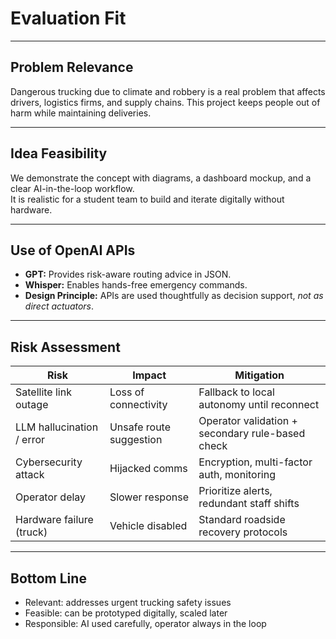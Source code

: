 # Evaluation Fit

---

## Problem Relevance
Dangerous trucking due to climate and robbery is a real problem that affects drivers, logistics firms, and supply chains. This project keeps people out of harm while maintaining deliveries.

---

## Idea Feasibility
We demonstrate the concept with diagrams, a dashboard mockup, and a clear AI-in-the-loop workflow.  
It is realistic for a student team to build and iterate digitally without hardware.

---

## Use of OpenAI APIs
- **GPT:** Provides risk-aware routing advice in JSON.  
- **Whisper:** Enables hands-free emergency commands.  
- **Design Principle:** APIs are used thoughtfully as decision support, *not as direct actuators*.  

---

## Risk Assessment

| **Risk**                  | **Impact** | **Mitigation** |
|----------------------------|------------|----------------|
| Satellite link outage      | Loss of connectivity | Fallback to local autonomy until reconnect |
| LLM hallucination / error  | Unsafe route suggestion | Operator validation + secondary rule-based check |
| Cybersecurity attack       | Hijacked comms | Encryption, multi-factor auth, monitoring |
| Operator delay             | Slower response | Prioritize alerts, redundant staff shifts |
| Hardware failure (truck)   | Vehicle disabled | Standard roadside recovery protocols |

---

## Bottom Line
- Relevant: addresses urgent trucking safety issues  
- Feasible: can be prototyped digitally, scaled later  
- Responsible: AI used carefully, operator always in the loop  
